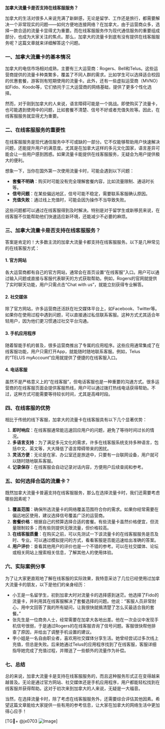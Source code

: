 **加拿大流量卡是否支持在线客服服务？**

加拿大的生活对很多人来说充满了新鲜感，无论是留学、工作还是旅行，都需要解决一个非常现实的问题——如何方便地连接网络？在加拿大，由于运营商众多，选择一款合适的流量卡显得尤为重要。而在线客服服务作为现代通信服务的重要组成部分，也成为大家关注的焦点。那么，加拿大的流量卡到底有没有提供在线客服服务呢？这篇文章就来详细解答这个问题。

### **一、加拿大流量卡的基本情况**

加拿大的电信市场相对成熟，主要有三大运营商：Rogers、Bell和Telus。这些运营商提供的流量卡种类繁多，覆盖了不同人群的需求。比如学生可以选择适合校园的优惠套餐，游客则有短期使用的流量卡。此外，还有一些虚拟运营商（MVNO）如Fido、Koodo等，它们依托于三大运营商的网络基础，提供了更多个性化选择。

然而，对于刚到加拿大的人来说，语言障碍可能是一个挑战。即使购买了流量卡，也可能遇到使用中的问题，比如套餐不清楚、信号不好或者充值失败等。因此，在线客服服务就显得尤为重要。

### **二、在线客服服务的重要性**

在线客服服务是现代通信服务中不可或缺的一部分。它不仅能够帮助用户快速解决问题，还能提升用户的满意度。尤其是在加拿大这样的多元文化国家，语言差异可能会让一些用户感到困惑。如果流量卡能提供在线客服服务，无疑会为用户提供极大的便利。

想象一下，当你在国外第一次使用流量卡时，可能会遇到以下问题：

- **套餐不明确**：购买时可能没有完全理解套餐内容，比如流量限制、通话时长等。
- **信号问题**：在某些偏远地区，信号可能不稳定，需要联系客服确认原因。
- **充值失败**：通过线上充值时，可能会因为操作不当导致失败。

这些问题都可以通过在线客服得到及时解决。特别是对于留学生或新移民来说，在线客服不仅能帮助他们快速适应新环境，还能减少不必要的麻烦。

### **三、加拿大流量卡是否支持在线客服服务？**

答案是肯定的！大多数主流的加拿大流量卡都支持在线客服服务。以下是几种常见的在线客服方式：

#### 1. **官方网站**
各大运营商都有自己的官方网站，通常会在首页设置“在线客服”入口。用户可以通过输入问题或直接与客服代表聊天的方式获取帮助。例如，Rogers的官网就提供了实时聊天功能，用户只需点击“Chat with us”，就能立刻获得专业解答。

#### 2. **社交媒体**
除了官方网站，许多运营商还活跃在社交媒体平台上，如Facebook、Twitter等。如果你在使用过程中遇到问题，可以直接通过私信联系客服。这种方式尤其适合年轻用户，因为他们更习惯通过社交平台沟通。

#### 3. **手机应用程序**
随着智能手机的普及，很多运营商推出了专属的应用程序。这些应用通常集成了在线客服功能，用户只需打开App，就能随时随地联系客服。例如，Telus的“TELUS myAccount”应用就提供了便捷的在线客服入口。

#### 4. **电话客服**
虽然不是严格意义上的“在线客服”，但电话客服也是一种重要的沟通方式。很多运营商的在线客服页面会提供客服热线，用户可以通过拨打热线电话获得帮助。不过，这种方式可能需要等待较长时间，尤其是高峰时段。

### **四、在线客服的优势**

相比于传统的线下客服，加拿大的流量卡在线客服具有以下几个显著优势：

1. **即时响应**：在线客服通常能迅速回应用户的问题，避免了等待时间过长的情况。
2. **多语言支持**：为了满足多元文化的需求，许多在线客服系统支持多种语言，包括中文、英文等，大大降低了语言障碍带来的困扰。
3. **灵活方便**：无论是在家、办公室还是旅途中，只要有一台联网设备，用户就可以随时随地联系客服。
4. **记录保存**：在线客服会自动记录对话内容，方便用户后续查阅和参考。

### **五、如何选择合适的流量卡？**

既然加拿大流量卡普遍支持在线客服服务，那么在选择流量卡时，我们还需要考虑哪些因素呢？

1. **覆盖范围**：确保所选流量卡的网络覆盖范围符合你的需求。如果你经常需要在偏远地区使用，建议选择信号覆盖广泛的运营商。
2. **套餐价格**：根据自己的预算选择合适的套餐。有些流量卡虽然价格便宜，但流量限制较多；而有些则提供无限流量，但价格较高。
3. **在线客服质量**：在购买之前，可以先测试一下该流量卡的在线客服服务是否及时、专业。可以通过模拟提问的方式，看看客服是否能迅速给出准确的答案。
4. **用户评价**：查看其他用户的评价也是一个不错的参考。可以在社交媒体、论坛或相关网站上搜索相关信息，了解其他人的使用体验。

### **六、实际案例分享**

为了让大家更直观地了解在线客服的实际效果，我特意采访了几位已经使用过加拿大流量卡的朋友，以下是他们的亲身经历：

- 小王是一名留学生，初到加拿大时对流量卡的选择感到迷茫。他选择了Fido的流量卡，并利用其在线客服解决了套餐选择的问题。他说：“客服人员非常耐心，用中文回答了我的所有疑问，让我很快就搞清楚了怎么买最适合我的套餐。”
- 张先生是一位商务人士，经常需要在加拿大各地出差。他在一次会议中发现手机信号很弱，于是通过Rogers的在线客服咨询了信号问题。客服很快帮他排查了原因，并给出了调整手机设置的建议。
- 李小姐是一名自由职业者，喜欢用社交媒体分享生活。她曾经尝试过多次线上充值，但总是失败。后来她通过Telus的应用程序找到了在线客服，客服详细指导她完成了充值过程，并赠送了一些额外的流量作为补偿。

### **七、总结**

总的来说，加拿大流量卡是支持在线客服服务的，而且这种服务形式正在变得越来越普及。无论是通过官方网站、社交媒体还是手机应用程序，用户都能轻松找到在线客服并获得帮助。这对于初次来到加拿大的人来说，无疑是一大福音。

当然，在选择流量卡时，除了考虑在线客服服务外，还需要综合评估其他因素。希望这篇文章能给大家提供一些有用的参考信息，让大家在加拿大的网络生活中更加得心应手！

[TG💪+ @jx0703 ![Image](https://github.com/user-attachments/assets/dbca1d08-cadb-493c-b0ec-ad6f7a83f270)]